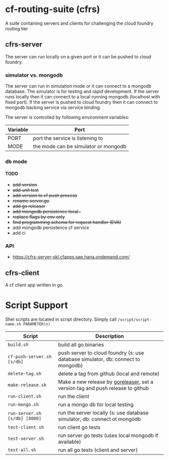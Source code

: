 # cf-routing-suite (cfrs)
A suite containing servers and clients for challenging the cloud foundry routing tier

## cfrs-server

The server can run locally on a given port or it can be pushed to cloud foundry.

### simulator vs. mongodb

The server can run in simulation mode or it can connect to a mongodb database. 
The simulator is for testing and rapid development. 
If the server runs locally then it can connect to a local running mongodb (localhost with fixed port).
If the server is pushed to cloud foundry then it can connect to mongodb backing service via service binding. 

The server is controlled by following environment variables:

| Variable | Port |
|----------|------|
| PORT | port the service is listening to |
| MODE | the mode can be simulator or mongodb |


### db mode


#### TODO

- ~~add version~~
- ~~add unit test~~
- ~~add version to cf push process~~
- ~~rename server.go~~
- ~~add go releaser~~
- ~~add mongodb persistence local~~~
- ~~replace flags by env only~~
- ~~find programming schema for request handler (EVA)~~
- add mongodb persistence cf service
- add ci


### API

- https://cfrs-server-skl.cfapps.sap.hana.ondemand.com/

## cfrs-client

A cf client app written in go. 

# Script Support

Shel scripts are located in script directory. Simply call ````/script/script-name.sh PARAMETER(s)````

| Script | Description |
|--------|-------------|
| ```build.sh``` | build all go binaries |
| ```cf-push-server.sh [s/db]``` | push server to cloud foundry (s: use database simulator, db: connect to mongodb)|
| ```delete-tag.sh``` | delete a tag from github (local and remote) |
| ```make-release.sh``` | Make a new release by [goreleaser](https://goreleaser.com), set a version tag and push release to github |
| ```run-client.sh``` | run the client |
| ```run-mongo.sh``` | run a mongo db for local testing |
| ```run-server.sh [s/db] [8080]``` | run the server locally (s: use database simulator, db: connect ot mongodb
| ```test-client.sh``` | run client go tests |
| ```test-server.sh``` | run server go tests (uses local mongodb if available) |
| ```test-all.sh``` | run all go tests (client and server) |

